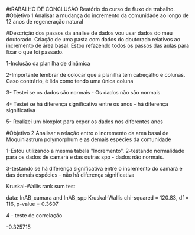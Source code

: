 #tRABALHO DE CONCLUSÃO
Reatório do curso de fluxo de trabalho.
#Objetivo 1
Analisar a mudança do incremento da comunidade ao longo de 12 anos de regeneração natural

#Descrição dos passos da analise de dados 
vou usar dados do meu doutorado.
Criação de uma pasta com dados do doutorado relativos ao incremento de área basal.
Estou refazendo todos os passos das aulas para fixar o que foi passado.

1-Inclusão da planilha de dinâmica

2-Importante lembrar de colocar que a planilha tem cabeçalho e colunas. Caso contrário, é lida como tendo uma única coluna

3- Testei se os dados são normais - Os dados não são normais

4- Testei se há diferença significativa entre os anos - há diferença significativa

5- Realizei um bloxplot para expor os dados nos diferentes anos

#Objetivo 2
Analisar a relação entro o incremento da area basal de Moquiniastrum polymorphum e as demais espécies da comunidade

1-Estou utilizando a mesma tabela "Incremento".
2-testando normalidade para os dados de camará e das outras spp - dados não normais.

3-testando se há diferença significativa entre o incremento do camará e das demais espécies - não há diferença significativa

Kruskal-Wallis rank sum test

data:  InAB_camara and InAB_spp
Kruskal-Wallis chi-squared = 120.83, df = 116, p-value = 0.3607

4 - teste de correlação

-0.325715
